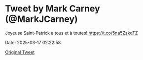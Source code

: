 # Tweet by Mark Carney (@MarkJCarney)

Joyeuse Saint-Patrick à tous et à toutes! https://t.co/5na5ZzkqTZ

Date: 2025-03-17 02:22:58

[Original Tweet](https://x.com/MarkJCarney/status/1901459212963619163)
